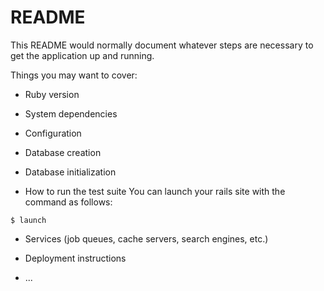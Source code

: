 # README

This README would normally document whatever steps are necessary to get the
application up and running.

Things you may want to cover:

* Ruby version

* System dependencies

* Configuration

* Database creation

* Database initialization

* How to run the test suite
You can launch your rails site with the command as follows:

`
$ launch
`


* Services (job queues, cache servers, search engines, etc.)

* Deployment instructions

* ...
